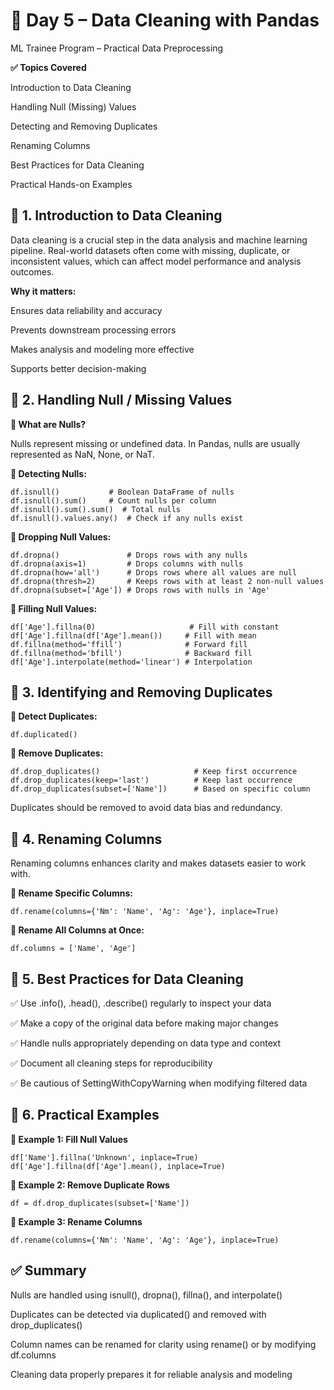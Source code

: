 # 🧹 Day 5 – Data Cleaning with Pandas

ML Trainee Program – Practical Data Preprocessing

**✅ Topics Covered**

Introduction to Data Cleaning

Handling Null (Missing) Values

Detecting and Removing Duplicates

Renaming Columns

Best Practices for Data Cleaning

Practical Hands-on Examples

## 🔷 1. Introduction to Data Cleaning

Data cleaning is a crucial step in the data analysis and machine learning pipeline. Real-world datasets often come with missing, duplicate, or inconsistent values, which can affect model performance and analysis outcomes.

**Why it matters:**

Ensures data reliability and accuracy

Prevents downstream processing errors

Makes analysis and modeling more effective

Supports better decision-making

## 🔷 2. Handling Null / Missing Values

**🔹 What are Nulls?**

Nulls represent missing or undefined data. In Pandas, nulls are usually represented as NaN, None, or NaT.

**🔹 Detecting Nulls:**
```
df.isnull()           # Boolean DataFrame of nulls
df.isnull().sum()     # Count nulls per column
df.isnull().sum().sum()  # Total nulls
df.isnull().values.any()  # Check if any nulls exist
```
**🔹 Dropping Null Values:**
```
df.dropna()               # Drops rows with any nulls
df.dropna(axis=1)         # Drops columns with nulls
df.dropna(how='all')      # Drops rows where all values are null
df.dropna(thresh=2)       # Keeps rows with at least 2 non-null values
df.dropna(subset=['Age']) # Drops rows with nulls in 'Age'
```
**🔹 Filling Null Values:**
```
df['Age'].fillna(0)                     # Fill with constant
df['Age'].fillna(df['Age'].mean())     # Fill with mean
df.fillna(method='ffill')              # Forward fill
df.fillna(method='bfill')              # Backward fill
df['Age'].interpolate(method='linear') # Interpolation
```
## 🔷 3. Identifying and Removing Duplicates

**🔹 Detect Duplicates:**
```
df.duplicated()
```
**🔹 Remove Duplicates:**
```
df.drop_duplicates()                     # Keep first occurrence
df.drop_duplicates(keep='last')          # Keep last occurrence
df.drop_duplicates(subset=['Name'])      # Based on specific column
```
Duplicates should be removed to avoid data bias and redundancy.

## 🔷 4. Renaming Columns

Renaming columns enhances clarity and makes datasets easier to work with.

**🔹 Rename Specific Columns:**
```
df.rename(columns={'Nm': 'Name', 'Ag': 'Age'}, inplace=True)
```
**🔹 Rename All Columns at Once:**
```
df.columns = ['Name', 'Age']
```
## 🔷 5. Best Practices for Data Cleaning

✅ Use .info(), .head(), .describe() regularly to inspect your data

✅ Make a copy of the original data before making major changes

✅ Handle nulls appropriately depending on data type and context

✅ Document all cleaning steps for reproducibility

✅ Be cautious of SettingWithCopyWarning when modifying filtered data

## 🔷 6. Practical Examples

**🔸 Example 1: Fill Null Values**
```
df['Name'].fillna('Unknown', inplace=True)
df['Age'].fillna(df['Age'].mean(), inplace=True)
```
**🔸 Example 2: Remove Duplicate Rows**
```
df = df.drop_duplicates(subset=['Name'])
```
**🔸 Example 3: Rename Columns**
```
df.rename(columns={'Nm': 'Name', 'Ag': 'Age'}, inplace=True)
```
## ✅ Summary

Nulls are handled using isnull(), dropna(), fillna(), and interpolate()

Duplicates can be detected via duplicated() and removed with drop_duplicates()

Column names can be renamed for clarity using rename() or by modifying df.columns

Cleaning data properly prepares it for reliable analysis and modeling


